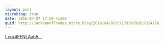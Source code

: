 ```yaml
---
layout: post
microblog: true
date: 2016-04-07 17:59 +1300
guid: http://JacksonOfTrades.micro.blog/2016/04/07/t717939792827314176.html
---
```

[t.co/4FFNLAah5...](https://t.co/4FFNLAah5d)
